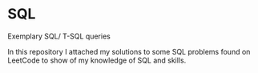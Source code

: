 # SQL
Exemplary SQL/  T-SQL queries

In this repository I attached my solutions to some SQL problems found on LeetCode to show of my knowledge of SQL and skills.
